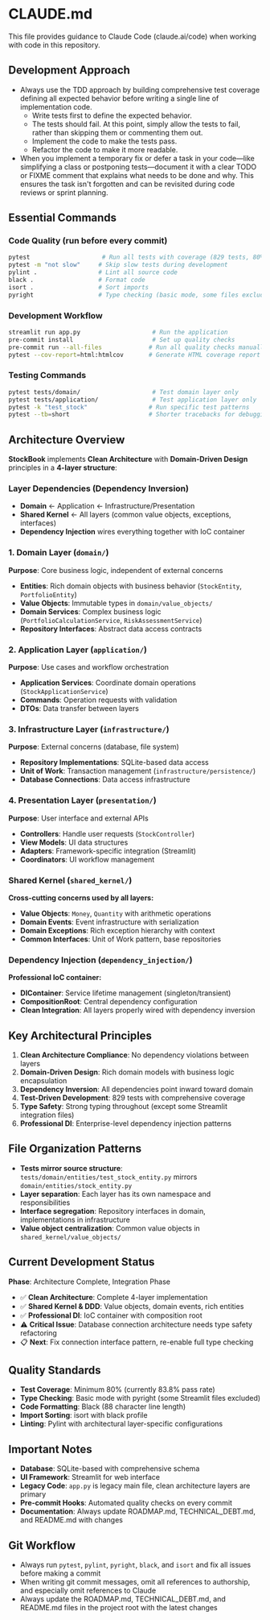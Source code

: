 # CLAUDE.md

This file provides guidance to Claude Code (claude.ai/code) when working with code in this repository.

## Development Approach

- Always use the TDD approach by building comprehensive test coverage defining all expected behavior before writing a single line of implementation code.
  - Write tests first to define the expected behavior.
  - The tests should fail. At this point, simply allow the tests to fail, rather than skipping them or commenting them out.
  - Implement the code to make the tests pass.
  - Refactor the code to make it more readable.
- When you implement a temporary fix or defer a task in your code—like simplifying a class or postponing tests—document it with a clear TODO or FIXME comment that explains what needs to be done and why. This ensures the task isn't forgotten and can be revisited during code reviews or sprint planning.

## Essential Commands

### Code Quality (run before every commit)
```bash
pytest                    # Run all tests with coverage (829 tests, 80% minimum)
pytest -m "not slow"     # Skip slow tests during development
pylint .                 # Lint all source code
black .                  # Format code
isort .                  # Sort imports
pyright                  # Type checking (basic mode, some files excluded)
```

### Development Workflow
```bash
streamlit run app.py                    # Run the application
pre-commit install                      # Set up quality checks
pre-commit run --all-files             # Run all quality checks manually
pytest --cov-report=html:htmlcov       # Generate HTML coverage report
```

### Testing Commands
```bash
pytest tests/domain/                    # Test domain layer only
pytest tests/application/               # Test application layer only
pytest -k "test_stock"                 # Run specific test patterns
pytest --tb=short                      # Shorter tracebacks for debugging
```

## Architecture Overview

**StockBook** implements **Clean Architecture** with **Domain-Driven Design** principles in a **4-layer structure**:

### Layer Dependencies (Dependency Inversion)
- **Domain** ← Application ← Infrastructure/Presentation
- **Shared Kernel** ← All layers (common value objects, exceptions, interfaces)
- **Dependency Injection** wires everything together with IoC container

### 1. Domain Layer (`domain/`)
**Purpose**: Core business logic, independent of external concerns
- **Entities**: Rich domain objects with business behavior (`StockEntity`, `PortfolioEntity`)
- **Value Objects**: Immutable types in `domain/value_objects/` 
- **Domain Services**: Complex business logic (`PortfolioCalculationService`, `RiskAssessmentService`)
- **Repository Interfaces**: Abstract data access contracts

### 2. Application Layer (`application/`)
**Purpose**: Use cases and workflow orchestration
- **Application Services**: Coordinate domain operations (`StockApplicationService`)
- **Commands**: Operation requests with validation
- **DTOs**: Data transfer between layers

### 3. Infrastructure Layer (`infrastructure/`)
**Purpose**: External concerns (database, file system)
- **Repository Implementations**: SQLite-based data access
- **Unit of Work**: Transaction management (`infrastructure/persistence/`)
- **Database Connections**: Data access infrastructure

### 4. Presentation Layer (`presentation/`)
**Purpose**: User interface and external APIs
- **Controllers**: Handle user requests (`StockController`)
- **View Models**: UI data structures
- **Adapters**: Framework-specific integration (Streamlit)
- **Coordinators**: UI workflow management

### Shared Kernel (`shared_kernel/`)
**Cross-cutting concerns used by all layers:**
- **Value Objects**: `Money`, `Quantity` with arithmetic operations
- **Domain Events**: Event infrastructure with serialization
- **Domain Exceptions**: Rich exception hierarchy with context
- **Common Interfaces**: Unit of Work pattern, base repositories

### Dependency Injection (`dependency_injection/`)
**Professional IoC container:**
- **DIContainer**: Service lifetime management (singleton/transient)
- **CompositionRoot**: Central dependency configuration
- **Clean Integration**: All layers properly wired with dependency inversion

## Key Architectural Principles

1. **Clean Architecture Compliance**: No dependency violations between layers
2. **Domain-Driven Design**: Rich domain models with business logic encapsulation
3. **Dependency Inversion**: All dependencies point inward toward domain
4. **Test-Driven Development**: 829 tests with comprehensive coverage
5. **Type Safety**: Strong typing throughout (except some Streamlit integration files)
6. **Professional DI**: Enterprise-level dependency injection patterns

## File Organization Patterns

- **Tests mirror source structure**: `tests/domain/entities/test_stock_entity.py` mirrors `domain/entities/stock_entity.py`
- **Layer separation**: Each layer has its own namespace and responsibilities
- **Interface segregation**: Repository interfaces in domain, implementations in infrastructure
- **Value object centralization**: Common value objects in `shared_kernel/value_objects/`

## Current Development Status

**Phase**: Architecture Complete, Integration Phase
- ✅ **Clean Architecture**: Complete 4-layer implementation
- ✅ **Shared Kernel & DDD**: Value objects, domain events, rich entities
- ✅ **Professional DI**: IoC container with composition root
- ⚠️ **Critical Issue**: Database connection architecture needs type safety refactoring
- 📋 **Next**: Fix connection interface pattern, re-enable full type checking

## Quality Standards

- **Test Coverage**: Minimum 80% (currently 83.8% pass rate)
- **Type Checking**: Basic mode with pyright (some Streamlit files excluded)
- **Code Formatting**: Black (88 character line length)
- **Import Sorting**: isort with black profile
- **Linting**: Pylint with architectural layer-specific configurations

## Important Notes

- **Database**: SQLite-based with comprehensive schema
- **UI Framework**: Streamlit for web interface
- **Legacy Code**: `app.py` is legacy main file, clean architecture layers are primary
- **Pre-commit Hooks**: Automated quality checks on every commit
- **Documentation**: Always update ROADMAP.md, TECHNICAL_DEBT.md, and README.md with changes

## Git Workflow

- Always run `pytest`, `pylint`, `pyright`, `black`, and `isort` and fix all issues before making a commit
- When writing git commit messages, omit all references to authorship, and especially omit references to Claude
- Always update the ROADMAP.md, TECHNICAL_DEBT.md, and README.md files in the project root with the latest changes